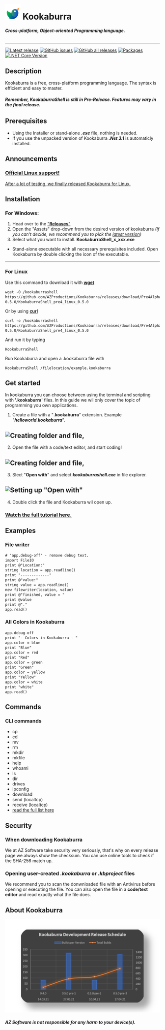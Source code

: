 ![Logo](https://raw.githubusercontent.com/AZProductions/Kookaburra/main/.github/icons/cover_art.png) **Kookaburra**
=======
###### ***Cross-platform, Object-oriented Programming language.***
----
[![Latest release](https://img.shields.io/github/v/release/azproductions/kookaburra?include_prereleases)](https://github.com/AZProductions/Kookaburra/releases)
[![GitHub issues](https://img.shields.io/github/issues/azproductions/kookaburra)](https://github.com/AZProductions/Kookaburra/issues)
[![GitHub all releases](https://img.shields.io/github/downloads/azproductions/kookaburra/total)](https://github.com/AZProductions/Kookaburra/releases)
[![Packages](https://img.shields.io/badge/Packages-3-blue)](https://github.com/AZProductions/Kookaburra/tree/main/packages)
[![.NET Core Version](https://img.shields.io/badge/.NET%20Core-3.1-yellow)](https://dotnet.microsoft.com/download/dotnet/3.1)

## Description
Kookaburra is a free, cross-platform programming language. The syntax is efficient and easy to master.
 
###### ***Remember, KookaburraShell is still in Pre-Release. Features may vary in the final release.***

## Prerequisites
- Using the Installer or stand-alone ***.exe*** file, nothing is needed. 
- If you use the unpacked version of Kookaburra ***.Net 3.1*** is automaticly installed.

## Announcements
### [Official Linux support!](https://www.reddit.com/r/Kookaburra/comments/mqolk1/official_linux_support/)
[After a lot of testing, we finally released Kookaburra for Linux.](https://www.reddit.com/r/Kookaburra/comments/mqolk1/official_linux_support/)

## Installation
### For Windows:
1. Head over to the ["**Releases**"](https://github.com/AZProductions/Kookaburra/releases)
2. Open the "Assets" drop-down from the desired version of kookaburra *(If you can't decide, we recommend you to pick the [latest version](https://github.com/AZProductions/Kookaburra/releases/latest))*
3. Select what you want to install.
**KookaburraShell_x_xxx.exe**
 * Stand-alone executable with all necessary prerequisites included.
Open Kookaburra by double clicking the icon of the executable.

-----

### For Linux
Use this command to download it with [**wget**](http://www.gnu.org/software/wget/)
```
wget -O /kookaburrashell https://github.com/AZProductions/Kookaburra/releases/download/Pre4Alpha-0.5.0/KookaburraShell_pre4_linux_0.5.0
```
Or by using [**curl**](https://curl.se/)
```
curl -o /kookaburrashell https://github.com/AZProductions/Kookaburra/releases/download/Pre4Alpha-0.5.0/KookaburraShell_pre4_linux_0.5.0
```
And run it by typing
```
KookaburraShell
```
Run Kookaburra and open a .kookaburra file with
```
KookaburraShell /filelocation/example.kookaburra
```

## Get started
In kookaburra you can choose between using the terminal and scripting with **'.kookaburra'** files.
In this guide we wil only cover the topic of programming you own applications.

1. Create a file with a "**.kookaburra**" extension. Example "***helloworld.kookaburra***".
## ![Creating folder and file,](https://media.giphy.com/media/h8FwBMfUXUiRcwM3CZ/giphy.gif)
2. Open the file with a code/text editor, and start coding!
## ![Creating folder and file,](https://media.giphy.com/media/QLLavb6TzdhgDnv74d/giphy.gif)
3. Slect "**Open with**" and select ***kookaburrashell.exe*** in file explorer.
## ![Setting up "Open with"](https://media.giphy.com/media/LVGzbtygblYO4zPzqo/giphy.gif)
4. Double click the file and Kookaburra wil open up.
### [**Watch the full tutorial here.**](https://www.youtube.com/watch?v=ou1rCcN5wEQ)

## Examples
### File writer
```
# 'app.debug-off' - remove debug text.
import FileIO
print @"Location:"
string location = app.readline()
print "-------------"
print @"value:"
string value = app.readline()
new filewriter(location, value)
print @"finished, value = "
print @value
print @"."
app.read() 
```
### All Colors in Kookaburra
```
app.debug-off
print "- Colors in Kookaburra - "
app.color = blue
print "Blue"
app.color = red
print "Red"
app.color = green
print "Green"
app.color = yellow
print "Yellow"
app.color = white
print "white"
app.read()
```

## Commands
### CLI commands
- cp
- cd
- mv
- rm
- mkdir
- mkfile
- help
- whoami
- ls
- dir
- drives
- ipconfig
- download
- send (localtcp)
- receive (localtcp)
- [read the full list here](github.com/404)

## Security
### **When downloading Kookaburra**
We at AZ Software take security very seriously, that's why on every release page we always show the checksum. You can use online tools to check if the SHA-256 match up.

### **Opening user-created *.kookaburra* or *.kbproject* files**
We recommend you to scan the donwnloaded file with an Antivirus before opening or executing the file.
You can also open the file in a **code/text editor** and read exactly what the file does.

## About Kookaburra

![graph](https://raw.githubusercontent.com/AZProductions/Kookaburra/main/.github/icons/graph.png) 
##### ***AZ Software is not responsible for any harm to your device(s).***
